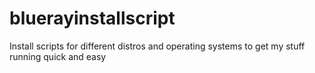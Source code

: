 # bluerayinstallscript
Install scripts for different distros and operating systems to get my stuff running quick and easy
